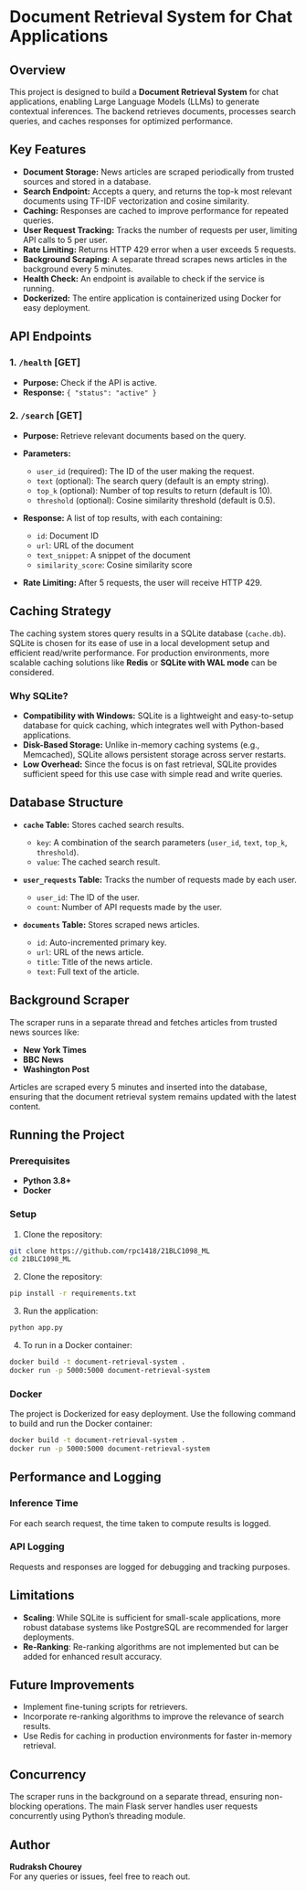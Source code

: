 # Document Retrieval System for Chat Applications

## Overview

This project is designed to build a **Document Retrieval System** for chat applications, enabling Large Language Models (LLMs) to generate contextual inferences. The backend retrieves documents, processes search queries, and caches responses for optimized performance.

## Key Features

- **Document Storage:** News articles are scraped periodically from trusted sources and stored in a database.
- **Search Endpoint:** Accepts a query, and returns the top-k most relevant documents using TF-IDF vectorization and cosine similarity.
- **Caching:** Responses are cached to improve performance for repeated queries.
- **User Request Tracking:** Tracks the number of requests per user, limiting API calls to 5 per user.
- **Rate Limiting:** Returns HTTP 429 error when a user exceeds 5 requests.
- **Background Scraping:** A separate thread scrapes news articles in the background every 5 minutes.
- **Health Check:** An endpoint is available to check if the service is running.
- **Dockerized:** The entire application is containerized using Docker for easy deployment.

## API Endpoints

### 1. `/health` [GET]
- **Purpose:** Check if the API is active.
- **Response:** `{ "status": "active" }`
  
### 2. `/search` [GET]
- **Purpose:** Retrieve relevant documents based on the query.
- **Parameters:**
  - `user_id` (required): The ID of the user making the request.
  - `text` (optional): The search query (default is an empty string).
  - `top_k` (optional): Number of top results to return (default is 10).
  - `threshold` (optional): Cosine similarity threshold (default is 0.5).
- **Response:** A list of top results, with each containing:
  - `id`: Document ID
  - `url`: URL of the document
  - `text_snippet`: A snippet of the document
  - `similarity_score`: Cosine similarity score

- **Rate Limiting:** After 5 requests, the user will receive HTTP 429.

## Caching Strategy

The caching system stores query results in a SQLite database (`cache.db`). SQLite is chosen for its ease of use in a local development setup and efficient read/write performance. For production environments, more scalable caching solutions like **Redis** or **SQLite with WAL mode** can be considered. 

### Why SQLite?

- **Compatibility with Windows:** SQLite is a lightweight and easy-to-setup database for quick caching, which integrates well with Python-based applications.
- **Disk-Based Storage:** Unlike in-memory caching systems (e.g., Memcached), SQLite allows persistent storage across server restarts.
- **Low Overhead:** Since the focus is on fast retrieval, SQLite provides sufficient speed for this use case with simple read and write queries.

## Database Structure

- **`cache` Table:** Stores cached search results.
  - `key`: A combination of the search parameters (`user_id`, `text`, `top_k`, `threshold`).
  - `value`: The cached search result.
  
- **`user_requests` Table:** Tracks the number of requests made by each user.
  - `user_id`: The ID of the user.
  - `count`: Number of API requests made by the user.
  
- **`documents` Table:** Stores scraped news articles.
  - `id`: Auto-incremented primary key.
  - `url`: URL of the news article.
  - `title`: Title of the news article.
  - `text`: Full text of the article.

## Background Scraper

The scraper runs in a separate thread and fetches articles from trusted news sources like:

- **New York Times**
- **BBC News**
- **Washington Post**

Articles are scraped every 5 minutes and inserted into the database, ensuring that the document retrieval system remains updated with the latest content.

## Running the Project

### Prerequisites

- **Python 3.8+**
- **Docker**

### Setup

  1. Clone the repository:
   ```bash
   git clone https://github.com/rpc1418/21BLC1098_ML
   cd 21BLC1098_ML
```
  2. Clone the repository:
   ```bash
   pip install -r requirements.txt

```
  3. Run the application:
   ```bash
python app.py
```
  4. To run in a Docker container:
   ```bash
docker build -t document-retrieval-system .
docker run -p 5000:5000 document-retrieval-system
```
### Docker
The project is Dockerized for easy deployment. Use the following command to build and run the Docker container:
```bash
docker build -t document-retrieval-system .
docker run -p 5000:5000 document-retrieval-system

```

## Performance and Logging

### Inference Time
For each search request, the time taken to compute results is logged.

### API Logging
Requests and responses are logged for debugging and tracking purposes.

## Limitations

- **Scaling**: While SQLite is sufficient for small-scale applications, more robust database systems like PostgreSQL are recommended for larger deployments.
- **Re-Ranking**: Re-ranking algorithms are not implemented but can be added for enhanced result accuracy.

## Future Improvements

- Implement fine-tuning scripts for retrievers.
- Incorporate re-ranking algorithms to improve the relevance of search results.
- Use Redis for caching in production environments for faster in-memory retrieval.

## Concurrency

The scraper runs in the background on a separate thread, ensuring non-blocking operations. The main Flask server handles user requests concurrently using Python’s threading module.

## Author

**Rudraksh Chourey**  
For any queries or issues, feel free to reach out.
